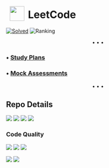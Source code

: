 <h1><sub><img src="https://w.wiki/4YnF" height="40" hspace="10"></sub>LeetCode</h1>

[![](https://tinyurl.com/2p8b36mw "Solved")](https://leetcode-badge.vercel.app)
![](https://tinyurl.com/489jesv9 "Ranking")

<p align="center">• • •</p>

### • [Study Plans][study-plans]
### • [Mock Assessments][mock-assessments]

<p align="center">• • •</p>

## Repo Details
![][repo-size]
![][commit-activity]
![][last-commit]
![][views]

### Code Quality
![][codefactor]
![][codeclimate]
![][codebeat]

![][codiga-score]
![][codiga-grade]

<!-- URL -->

[study-plans]: ./Study%20Plans
[mock-assessments]: ./Mock%20Assessment

<!-- Repo Details -->
[repo-size]: https://img.shields.io/github/repo-size/asahiocean/LeetCode.svg
[commit-activity]: https://img.shields.io/github/commit-activity/y/asahiocean/LeetCode
[last-commit]: https://img.shields.io/github/last-commit/asahiocean/LeetCode
[views]: https://tinyurl.com/yckwfb3f

<!-- Code Quality -->
[codefactor]: https://codefactor.io/repository/github/asahiocean/leetcode/badge
[codeclimate]: https://api.codeclimate.com/v1/badges/c2f0ea6714081f391fa9/maintainability
[codebeat]: https://codebeat.co/badges/6570fe78-4c97-45ad-9066-e8f8d2369e57

[codiga-score]: https://api.codiga.io/project/30443/score/svg
[codiga-grade]: https://api.codiga.io/project/30443/status/svg
